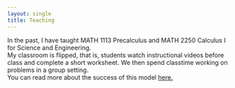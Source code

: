```yaml
---
layout: single
title: Teaching
---
```

In the past, I have taught MATH 1113 Precalculus and MATH 2250 Calculus I for Science and Engineering. <br/>
My classroom is flipped, that is, students watch instructional videos before class and complete a short worksheet. We then spend classtime working on problems in a group setting. <br/>
You can read more about the success of this model <a href="https://news.uga.edu/class-redesign-increases-student-math-success/" target="_blank">here.</a> <br/>


